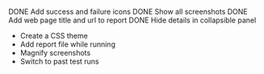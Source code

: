 DONE Add success and failure icons
DONE Show all screenshots
DONE Add web page title and url to report
DONE Hide details in collapsible panel
- Create a CSS theme
- Add report file while running
- Magnify screenshots
- Switch to past test runs